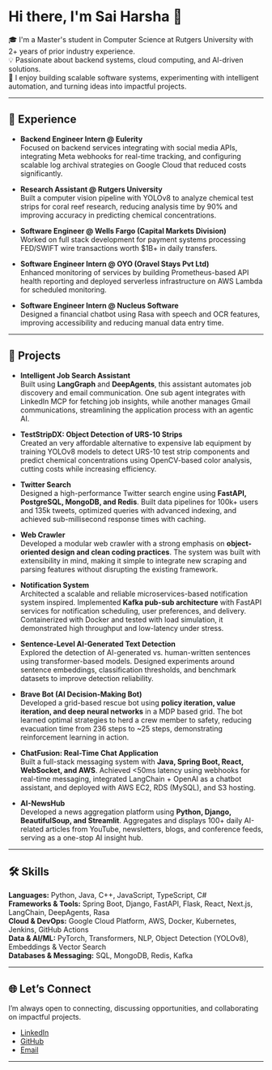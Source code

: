 # Hi there, I'm Sai Harsha 👋

🎓 I'm a Master's student in Computer Science at Rutgers University with 2+ years of prior industry experience.  
💡 Passionate about backend systems, cloud computing, and AI-driven solutions.  
🚀 I enjoy building scalable software systems, experimenting with intelligent automation, and turning ideas into impactful projects.  

---

## 💼 Experience

- **Backend Engineer Intern @ Eulerity**  
  Focused on backend services integrating with social media APIs, integrating Meta webhooks for real-time tracking, and configuring scalable log archival strategies on Google Cloud that reduced costs significantly.  

- **Research Assistant @ Rutgers University**  
  Built a computer vision pipeline with YOLOv8 to analyze chemical test strips for coral reef research, reducing analysis time by 90% and improving accuracy in predicting chemical concentrations.  

- **Software Engineer @ Wells Fargo (Capital Markets Division)**  
  Worked on full stack development for payment systems processing FED/SWIFT wire transactions worth $1B+ in daily transfers. 

- **Software Engineer Intern @ OYO (Oravel Stays Pvt Ltd)**  
  Enhanced monitoring of services by building Prometheus-based API health reporting and deployed serverless infrastructure on AWS Lambda for scheduled monitoring.  

- **Software Engineer Intern @ Nucleus Software**  
  Designed a financial chatbot using Rasa with speech and OCR features, improving accessibility and reducing manual data entry time.  

---

## 📌 Projects

- **Intelligent Job Search Assistant**  
  Built using **LangGraph** and **DeepAgents**, this assistant automates job discovery and email communication. One sub agent integrates with LinkedIn MCP for fetching job insights, while another manages Gmail communications, streamlining the application process with an agentic AI.  

- **TestStripDX: Object Detection of URS-10 Strips**  
  Created an very affordable alternative to expensive lab equipment by training YOLOv8 models to detect URS-10 test strip components and predict chemical concentrations using OpenCV-based color analysis, cutting costs while increasing efficiency. 

- **Twitter Search**  
  Designed a high-performance Twitter search engine using **FastAPI, PostgreSQL, MongoDB, and Redis**. Built data pipelines for 100k+ users and 135k tweets, optimized queries with advanced indexing, and achieved sub-millisecond response times with caching.  

- **Web Crawler**  
  Developed a modular web crawler with a strong emphasis on **object-oriented design and clean coding practices**. The system was built with extensibility in mind, making it simple to integrate new scraping and parsing features without disrupting the existing framework.  

- **Notification System**  
  Architected a scalable and reliable microservices-based notification system inspired. Implemented **Kafka pub-sub architecture** with FastAPI services for notification scheduling, user preferences, and delivery. Containerized with Docker and tested with load simulation, it demonstrated high throughput and low-latency under stress.  

- **Sentence-Level AI-Generated Text Detection**  
  Explored the detection of AI-generated vs. human-written sentences using transformer-based models. Designed experiments around sentence embeddings, classification thresholds, and benchmark datasets to improve detection reliability.  

- **Brave Bot (AI Decision-Making Bot)**  
  Developed a grid-based rescue bot using **policy iteration, value iteration, and deep neural networks** in a MDP based grid. The bot learned optimal strategies to herd a crew member to safety, reducing evacuation time from 236 steps to ~25 steps, demonstrating reinforcement learning in action.  

- **ChatFusion: Real-Time Chat Application**  
  Built a full-stack messaging system with **Java, Spring Boot, React, WebSocket, and AWS**. Achieved <50ms latency using webhooks for real-time messaging, integrated LangChain + OpenAI as a chatbot assistant, and deployed with AWS EC2, RDS (MySQL), and S3 hosting.  

- **AI-NewsHub**  
  Developed a news aggregation platform using **Python, Django, BeautifulSoup, and Streamlit**. Aggregates and displays 100+ daily AI-related articles from YouTube, newsletters, blogs, and conference feeds, serving as a one-stop AI insight hub.  

---

## 🛠️ Skills

**Languages:** Python, Java, C++, JavaScript, TypeScript, C#  
**Frameworks & Tools:** Spring Boot, Django, FastAPI, Flask, React, Next.js, LangChain, DeepAgents, Rasa  
**Cloud & DevOps:** Google Cloud Platform, AWS, Docker, Kubernetes, Jenkins, GitHub Actions  
**Data & AI/ML:** PyTorch, Transformers, NLP, Object Detection (YOLOv8), Embeddings & Vector Search  
**Databases & Messaging:** SQL, MongoDB, Redis, Kafka  

---

## 🌐 Let’s Connect

I’m always open to connecting, discussing opportunities, and collaborating on impactful projects.  

- [LinkedIn](https://www.linkedin.com/in/sai-harsha-kantamaneni/)  
- [GitHub](https://github.com/harsha148)  
- [Email](mailto:saiharsha.kantamaneni@gmail.com)  

---
